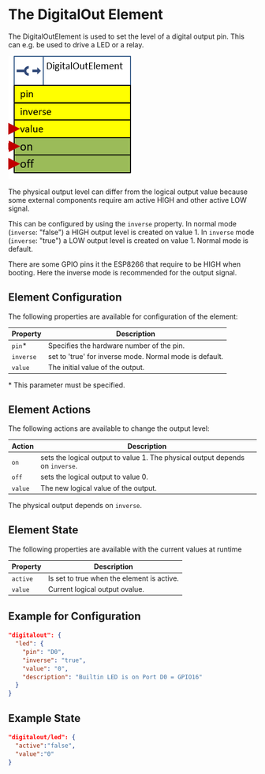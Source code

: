 # The DigitalOut Element

The DigitalOutElement is used to set the level of a digital output pin. This can e.g. be used to drive a LED or a relay.

![DigitalOutProperties and Actions](DigitalOutAPI.png)

The physical output level can differ from the logical output value because some external components require am active HIGH and other active LOW signal.

This can be configured by using the `inverse` property.
In normal mode (`inverse`: "false") a HIGH output level is created on value 1.
In `inverse` mode (`inverse`: "true") a LOW output level is created on value 1. Normal mode is default.

There are some GPIO pins it the ESP8266 that require to be HIGH when booting. Here the inverse mode is recommended for the output signal.

## Element Configuration

The following properties are available for configuration of the element:

| Property  | Description                                             |
| --------- | ------------------------------------------------------- |
| `pin`*    | Specifies the hardware number of the pin.               |
| `inverse` | set to 'true' for inverse mode. Normal mode is default. |
| `value`   | The initial value of the output.                        |

\* This parameter must be specified.

## Element Actions

The following actions are available to change the output level:

| Action  | Description                                                                   |
| ------- | ----------------------------------------------------------------------------- |
| `on`    | sets the logical output to value 1. The physical output depends on `inverse`. |
| `off`   | sets the logical output to value 0.                                           |
| `value` | The new logical value of the output.                                          |

The physical output depends on `inverse`.

## Element State

The following properties are available with the current values at runtime

| Property | Description                                |
| -------- | ------------------------------------------ |
| `active` | Is set to true when the element is active. |
| `value`  | Current logical output ovalue.              |

## Example for Configuration

```JSON
"digitalout": {
  "led": {
    "pin": "D0",
    "inverse": "true",
    "value": "0",
    "description": "Builtin LED is on Port D0 = GPIO16"
  }
}
```

## Example State

```JSON
"digitalout/led": {
  "active":"false",
  "value":"0"
}
```
